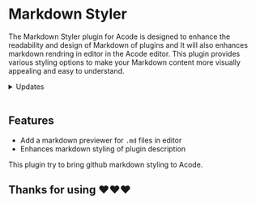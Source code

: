 # Markdown Styler

The Markdown Styler plugin for Acode is designed to enhance the readability and design of Markdown of plugins and It will also enhances markdown rendring in editor in the Acode editor. This plugin provides various styling options to make your Markdown content more visually appealing and easy to understand. 

<details>
    <summary>Updates</summary>
    <br>
    <details>
        <summary>
            <code><strong>v1.0.1</strong></code>
        </summary>
        <ul>
            <li>Added markdown previewer for <code>.md</code> files</li>
        </ul>
    </details>
</details>
<br>

Features
----------
- Add a markdown previewer for `.md` files in editor
- Enhances markdown styling of plugin description 

This plugin try to bring github markdown styling to Acode.

## Thanks for using ❤️❤️❤️